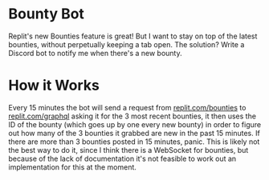 # Bounty Bot
Replit's new Bounties feature is great! But I want to stay on top of the latest bounties, without perpetually keeping a tab open. The solution? Write a Discord bot to notify me when there's a new bounty.

# How it Works
Every 15 minutes the bot will send a request from [replit.com/bounties](https://replit.com/bounties) to [replit.com/graphql](https://replit.com/graphql) asking it for the 3 most recent bounties, it then uses the ID of the bounty (which goes up by one every new bounty) in order to figure out how many of the 3 bounties it grabbed are new in the past 15 minutes. If there are more than 3 bounties posted in 15 minutes, panic. This is likely not the best way to do it, since I think there is a WebSocket for bounties, but because of the lack of documentation it's not feasible to work out an implementation for this at the moment.